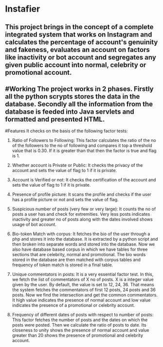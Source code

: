 # Instafier
This project brings in the concept of a complete integrated system that works on Instagram and calculates the percentage of account's genuinity and fakeness, evaluates an account on factors like inactivity or bot account and segregates any given public account into normal, celebrity or promotional account.
----------------------------------------------------
#Working
The project works in 2 phases. Firstly all the python scrypts stores the data in the database. Secondly all the information from the database is feeded into Java servlets and formatted and presented HTML. 
----------------------------------------------------
#Features
It checks on the basis of the following factor tests:

1. Ratio of Followers to Following: This factor calculates the ratio of the no of the followers
to the no of following and compares it top a threshold value that is 0.30. If it is greater
than that then the factor is true and flag is 1.

2. Whether account is Private or Public: It checks the privacy of the account and sets the
value of flag to 1 if it is private.

3. Account is Verified or not: It checks the certification of the account and sets the value
of flag to 1 if it is private.

4. Presence of profile picture: It scans the profile and checks if the user has a profile picture
or not and sets the value of flag.

5. Suspicious number of posts (very few or very large): It counts the no of posts a user has
and check for extremities. Very less posts indicates inactivity and greater no of posts
along with the dates involved shows usage of bot account.

6. Bio-token Match with corpus: It fetches the bio of the user through a php and stores it
into the database. It is extracted by a python script and then broken into separate words
and stored into the database. Now we also have database based corpus in which we have
tables for three sections that are celebrity, normal and promotional. The bio words stored
in the database are then matched with corpus tables and frequency of token match is
stored in a final table.

7. Unique commentators in posts: It is a very essential factor test. In this, we fetch the list of
commentators of X no of posts. X is a integer value given by the user. By default, the
value is set to 12, 24, 36. That means the system fetches the commentators of first 12
posts, 24 posts and 36 posts. Now we find the intersection and get the common
commentators. It high value indicates the presence of normal account and low value
indicates the presence of a promotional or celebrity account.

8. Frequency of different dates of posts with respect to number of posts: This factor fetches
the number of posts and the dates on which the posts were posted. Then we calculate the
ratio of posts to date. Its closeness to unity shows the presence of normal account and
value greater than 20 shows the presence of promotional and celebrity account.
